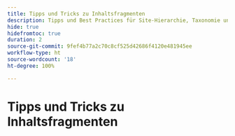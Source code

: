 ```yaml
---
title: Tipps und Tricks zu Inhaltsfragmenten
description: Tipps und Best Practices für Site-Hierarchie, Taxonomie und Tagging
hide: true
hidefromtoc: true
duration: 2
source-git-commit: 9fef4b77a2c70c8cf525d42686f4120e481945ee
workflow-type: ht
source-wordcount: '18'
ht-degree: 100%

---
```



# Tipps und Tricks zu Inhaltsfragmenten
